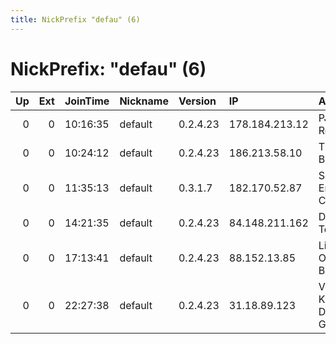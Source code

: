 ```yaml
---
title: NickPrefix "defau" (6)
---
```


# NickPrefix: "defau" (6)

|   Up |   Ext | JoinTime   | Nickname   | Version   | IP             | AS                               | CC   |   ORp |   Dirp | OS      | Contact   |   eFamMembers |
|-----:|------:|:-----------|:-----------|:----------|:---------------|:---------------------------------|:-----|------:|-------:|:--------|:----------|--------------:|
|    0 |     0 | 10:16:35   | default    | 0.2.4.23  | 178.184.213.12 | PJSC Rostelecom                  | ru   |   443 |   9030 | Windows | None      |             1 |
|    0 |     0 | 10:24:12   | default    | 0.2.4.23  | 186.213.58.10  | TELEFNICA BRASIL S.A             | br   |   443 |   9030 | Windows | None      |             1 |
|    0 |     0 | 11:35:13   | default    | 0.3.1.7   | 182.170.52.87  | So-net Entertainment Corporation | jp   | 13740 |      0 | Windows | None      |             1 |
|    0 |     0 | 14:21:35   | default    | 0.2.4.23  | 84.148.211.162 | Deutsche Telekom AG              | de   |   443 |   9030 | Windows | None      |             1 |
|    0 |     0 | 17:13:41   | default    | 0.2.4.23  | 88.152.13.85   | Liberty Global Operations B.V.   | de   |   443 |   9030 | Windows | None      |             1 |
|    0 |     0 | 22:27:38   | default    | 0.2.4.23  | 31.18.89.123   | Vodafone Kabel Deutschland GmbH  | de   |   443 |   9030 | Windows | None      |             1 |
